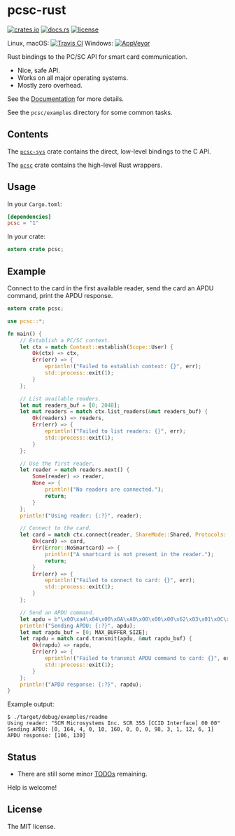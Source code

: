# pcsc-rust

[![crates.io](https://img.shields.io/crates/v/pcsc.svg)](https://crates.io/crates/pcsc)
[![docs.rs](https://docs.rs/pcsc/badge.svg)](https://docs.rs/pcsc)
[![license](http://img.shields.io/badge/license-MIT-blue.svg)](https://github.com/bluetech/pcsc-rust/blob/master/LICENSE-MIT)

Linux, macOS: [![Travis CI](https://travis-ci.org/bluetech/pcsc-rust.svg?branch=master)](https://travis-ci.org/bluetech/pcsc-rust)
Windows: [![AppVeyor](https://ci.appveyor.com/api/projects/status/s16sb4kt79v7yop4/branch/master?svg=true)](https://ci.appveyor.com/project/bluetech/pcsc-rust/branch/master)

Rust bindings to the PC/SC API for smart card communication.

- Nice, safe API.
- Works on all major operating systems.
- Mostly zero overhead.

See the [Documentation](https://docs.rs/pcsc) for more details.

See the `pcsc/examples` directory for some common tasks.

## Contents

The [`pcsc-sys`](https://docs.rs/pcsc-sys) crate contains the direct,
low-level bindings to the C API.

The [`pcsc`](https://docs.rs/pcsc) crate contains the high-level Rust
wrappers.

## Usage

In your `Cargo.toml`:

```toml
[dependencies]
pcsc = "1"
```

In your crate:

```rust
extern crate pcsc;
```

## Example

Connect to the card in the first available reader, send the card an
APDU command, print the APDU response.

```rust
extern crate pcsc;

use pcsc::*;

fn main() {
    // Establish a PC/SC context.
    let ctx = match Context::establish(Scope::User) {
        Ok(ctx) => ctx,
        Err(err) => {
            eprintln!("Failed to establish context: {}", err);
            std::process::exit(1);
        }
    };

    // List available readers.
    let mut readers_buf = [0; 2048];
    let mut readers = match ctx.list_readers(&mut readers_buf) {
        Ok(readers) => readers,
        Err(err) => {
            eprintln!("Failed to list readers: {}", err);
            std::process::exit(1);
        }
    };

    // Use the first reader.
    let reader = match readers.next() {
        Some(reader) => reader,
        None => {
            println!("No readers are connected.");
            return;
        }
    };
    println!("Using reader: {:?}", reader);

    // Connect to the card.
    let card = match ctx.connect(reader, ShareMode::Shared, Protocols::ANY) {
        Ok(card) => card,
        Err(Error::NoSmartcard) => {
            println!("A smartcard is not present in the reader.");
            return;
        }
        Err(err) => {
            eprintln!("Failed to connect to card: {}", err);
            std::process::exit(1);
        }
    };

    // Send an APDU command.
    let apdu = b"\x00\xa4\x04\x00\x0A\xA0\x00\x00\x00\x62\x03\x01\x0C\x06\x01";
    println!("Sending APDU: {:?}", apdu);
    let mut rapdu_buf = [0; MAX_BUFFER_SIZE];
    let rapdu = match card.transmit(apdu, &mut rapdu_buf) {
        Ok(rapdu) => rapdu,
        Err(err) => {
            eprintln!("Failed to transmit APDU command to card: {}", err);
            std::process::exit(1);
        }
    };
    println!("APDU response: {:?}", rapdu);
}
```

Example output:

```
$ ./target/debug/examples/readme
Using reader: "SCM Microsystems Inc. SCR 355 [CCID Interface] 00 00"
Sending APDU: [0, 164, 4, 0, 10, 160, 0, 0, 0, 98, 3, 1, 12, 6, 1]
APDU response: [106, 130]
```

## Status

- There are still some minor [TODOs](https://github.com/bluetech/pcsc-rust/search?q=TODO)
  remaining.

Help is welcome!

## License

The MIT license.
